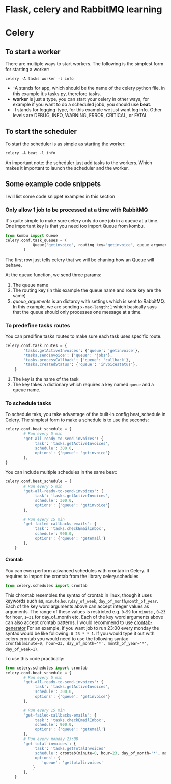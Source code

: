 # Flask, celery and RabbitMQ learning

# Celery

## To start a worker
There are multiple ways to start workers.
The following is the simplest form for starting a worker:
```
celery -A tasks worker -l info
```
- -A stands for app, which should be the name of the celery python file. in this example it.s tasks.py, therefore tasks.
- **worker** is just a type, you can start your celery in other ways, for example if you want to do a scheduled jobb, you should use **beat**.
- -l stands for logging-type, for this example we just want log info. Other levels are DEBUG, INFO, WARNING, ERROR, CRITICAL, or FATAL

## To start the scheduler
To start the scheduler is as simple as starting the worker:
```
celery -A beat -l info
```
An important note: the scheduler just add tasks to the workers. Which makes it important to launch the scheduler and the worker.

## Some example code snippets
I will list some code snippet examples in this section

### Only allow 1 job to be processed at a time with RabbitMQ
It's quite simple to make sure celery only do one job in a queue at a time. One important key is that you need too import Queue from kombu.
```Python
from kombu import Queue
celery.conf.task_queues = (
            Queue('getinvoice', routing_key="getinvoice", queue_arguments={'x-max-length': 1}),
        )
```
The first row just tells celery that we will be chaning how an Queue will behave.

At the queue function, we send three params:
1. The queue name
2. The routing key (in this example the queue name and route key are the same)
3. *queue_arguments* is an dictaroy with settings which is sent to RabbitMQ. In this example, we are sending `x-max-length:1` which basically says that the queue should only processes one message at a time.

### To predefine tasks routes
You can predifine tasks routes to make sure each task uses specific route.
```Python
celery.conf.task_routes = {
        'tasks.getActiveInvoices': {'queue': 'getinvoice'},
        'tasks.sendInvoice': {'queue': 'jobs'},
        'tasks.processCallback': {'queue': 'callback'},
        'tasks.createdStatus': {'queue': 'invoicestatus'},
    }
```
1. The key is the name of the task
2. The key takes a dictionary which requires a key named `queue` and a queue name.

### To schedule tasks
To schedule taks, you take advantage of the built-in config beat_schedule in Celery.
The simplest form to make a schedule is to use the seconds:
```python
celery.conf.beat_schedule = {
        # Run every 5 min
        'get-all-ready-to-send-invoices': {
            'task': 'tasks.getActiveInvoices',
            'schedule': 300.0,
            'options': {'queue': 'getinvoice'}
        },
}
```
You can include multiple schedules in the same beat:
```python
celery.conf.beat_schedule = {
        # Run every 5 min
        'get-all-ready-to-send-invoices': {
            'task': 'tasks.getActiveInvoices',
            'schedule': 300.0,
            'options': {'queue': 'getinvoice'}
        },

        # Run every 15 min
        'get-failed-callbacks-emails': {
            'task': 'tasks.checkEmailInbox',
            'schedule': 900.0,
            'options': {'queue': 'getemail'}
        },
    }
```

#### Crontab
You can even perform advanced schedules with crontab in Celery. It requires to import the crontab from the library celery.schedules
```Python
from celery.schedules import crontab
```
This chrontab resembles the syntax of crontab in linux, though it uses keywords such as, `minute`,`hour`,`day_of_week`, `day_of_month`,`month_of_year`.
Each of the key word arguments above can accept integer values as arguments. The range of these values is restricted e.g. `0–59` for `minute` , `0–23` for hour, `1–31` for day_of_month etc.
Each of the key word arguments above can also accept crontab patterns.
I would recommend to use [crontab-generator](https://crontab-generator.org/)
For an example, if you want job to run 23:00 every monday the syntax would be like following: `0 23 * * 1`.
If you would type it out with celery crontab you would need to use the following syntax
`crontab(minute=0, hour=23, day_of_month='*', month_of_year='*', day_of_week=1)`.

To use this code practically:
```python
from celery.schedules import crontab
celery.conf.beat_schedule = {
        # Run every 5 min
        'get-all-ready-to-send-invoices': {
            'task': 'tasks.getActiveInvoices',
            'schedule': 300.0,
            'options': {'queue': 'getinvoice'}
        },

        # Run every 15 min
        'get-failed-callbacks-emails': {
            'task': 'tasks.checkEmailInbox',
            'schedule': 900.0,
            'options': {'queue': 'getemail'}
        },
        # Run every monday 23:00
        'get-total-invoices': {
            'task': 'tasks.getTotalInvoices'
            'schedule': crontab(minute=0, hour=23, day_of_month='*', month_of_year='*', day_of_week=1),
            'options': {
                'queue': 'gettotalinvoices'
            }
        },
    }
```